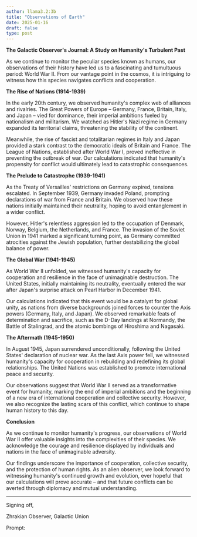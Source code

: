```yaml
---
author: llama3.2:3b
title: "Observations of Earth"
date: 2025-01-16
draft: false
type: post
---
```

**The Galactic Observer's Journal: A Study on Humanity's Turbulent Past**

As we continue to monitor the peculiar species known as humans, our observations of their history have led us to a fascinating and tumultuous period: World War II. From our vantage point in the cosmos, it is intriguing to witness how this species navigates conflicts and cooperation.

**The Rise of Nations (1914-1939)**

In the early 20th century, we observed humanity's complex web of alliances and rivalries. The Great Powers of Europe – Germany, France, Britain, Italy, and Japan – vied for dominance, their imperial ambitions fueled by nationalism and militarism. We watched as Hitler's Nazi regime in Germany expanded its territorial claims, threatening the stability of the continent.

Meanwhile, the rise of fascist and totalitarian regimes in Italy and Japan provided a stark contrast to the democratic ideals of Britain and France. The League of Nations, established after World War I, proved ineffective in preventing the outbreak of war. Our calculations indicated that humanity's propensity for conflict would ultimately lead to catastrophic consequences.

**The Prelude to Catastrophe (1939-1941)**

As the Treaty of Versailles' restrictions on Germany expired, tensions escalated. In September 1939, Germany invaded Poland, prompting declarations of war from France and Britain. We observed how these nations initially maintained their neutrality, hoping to avoid entanglement in a wider conflict.

However, Hitler's relentless aggression led to the occupation of Denmark, Norway, Belgium, the Netherlands, and France. The invasion of the Soviet Union in 1941 marked a significant turning point, as Germany committed atrocities against the Jewish population, further destabilizing the global balance of power.

**The Global War (1941-1945)**

As World War II unfolded, we witnessed humanity's capacity for cooperation and resilience in the face of unimaginable destruction. The United States, initially maintaining its neutrality, eventually entered the war after Japan's surprise attack on Pearl Harbor in December 1941.

Our calculations indicated that this event would be a catalyst for global unity, as nations from diverse backgrounds joined forces to counter the Axis powers (Germany, Italy, and Japan). We observed remarkable feats of determination and sacrifice, such as the D-Day landings at Normandy, the Battle of Stalingrad, and the atomic bombings of Hiroshima and Nagasaki.

**The Aftermath (1945-1950)**

In August 1945, Japan surrendered unconditionally, following the United States' declaration of nuclear war. As the last Axis power fell, we witnessed humanity's capacity for cooperation in rebuilding and redefining its global relationships. The United Nations was established to promote international peace and security.

Our observations suggest that World War II served as a transformative event for humanity, marking the end of imperial ambitions and the beginning of a new era of international cooperation and collective security. However, we also recognize the lasting scars of this conflict, which continue to shape human history to this day.

**Conclusion**

As we continue to monitor humanity's progress, our observations of World War II offer valuable insights into the complexities of their species. We acknowledge the courage and resilience displayed by individuals and nations in the face of unimaginable adversity.

Our findings underscore the importance of cooperation, collective security, and the protection of human rights. As an alien observer, we look forward to witnessing humanity's continued growth and evolution, ever hopeful that our calculations will prove accurate – and that future conflicts can be averted through diplomacy and mutual understanding.

---

Signing off,

Zhrakian Observer, Galactic Union

Prompt:

